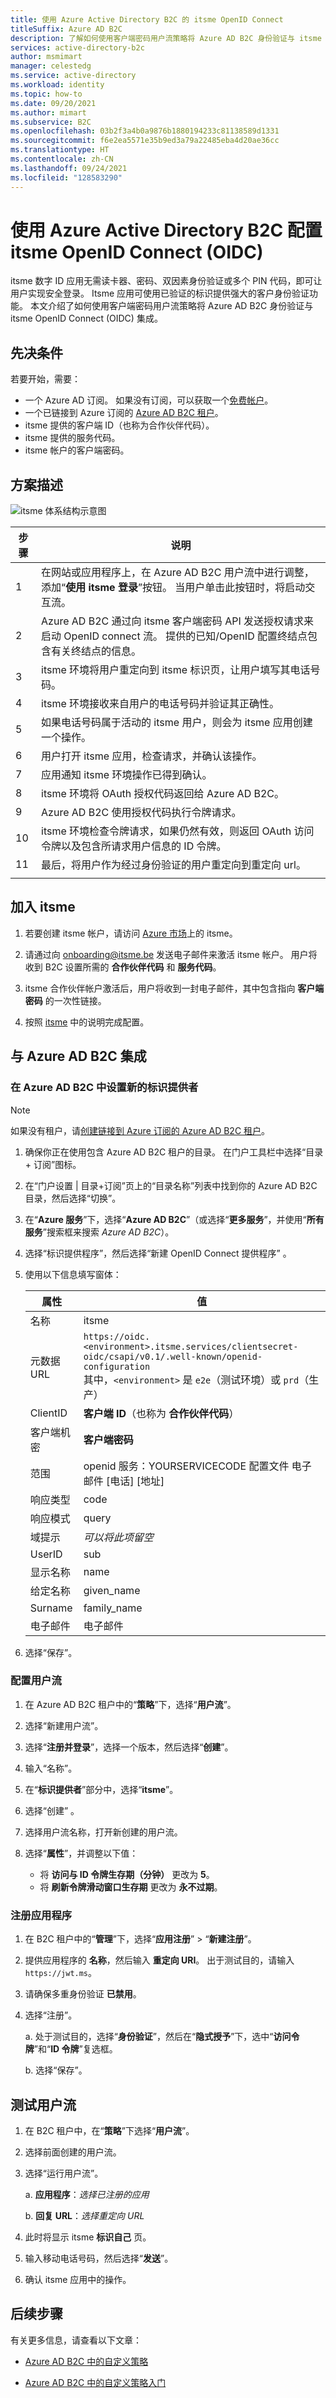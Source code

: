 ```yaml
---
title: 使用 Azure Active Directory B2C 的 itsme OpenID Connect
titleSuffix: Azure AD B2C
description: 了解如何使用客户端密码用户流策略将 Azure AD B2C 身份验证与 itsme OIDC 集成。 itsme 是一个数字 ID 应用。 它无需读卡器、密码、双因素身份验证和多个 PIN 代码，即可让用户实现安全登录。
services: active-directory-b2c
author: msmimart
manager: celestedg
ms.service: active-directory
ms.workload: identity
ms.topic: how-to
ms.date: 09/20/2021
ms.author: mimart
ms.subservice: B2C
ms.openlocfilehash: 03b2f3a4b0a9876b1880194233c81138589d1331
ms.sourcegitcommit: f6e2ea5571e35b9ed3a79a22485eba4d20ae36cc
ms.translationtype: HT
ms.contentlocale: zh-CN
ms.lasthandoff: 09/24/2021
ms.locfileid: "128583290"
---
```

# <a name="configure-itsme-openid-connect-oidc-with-azure-active-directory-b2c"></a>使用 Azure Active Directory B2C 配置 itsme OpenID Connect (OIDC)

itsme 数字 ID 应用无需读卡器、密码、双因素身份验证或多个 PIN 代码，即可让用户实现安全登录。 Itsme 应用可使用已验证的标识提供强大的客户身份验证功能。 本文介绍了如何使用客户端密码用户流策略将 Azure AD B2C 身份验证与 itsme OpenID Connect (OIDC) 集成。

## <a name="prerequisites"></a>先决条件

若要开始，需要：

* 一个 Azure AD 订阅。 如果没有订阅，可以获取一个[免费帐户](https://azure.microsoft.com/free/)。
* 一个已链接到 Azure 订阅的 [Azure AD B2C 租户](tutorial-create-tenant.md)。
* itsme 提供的客户端 ID（也称为合作伙伴代码）。
* itsme 提供的服务代码。
* itsme 帐户的客户端密码。

## <a name="scenario-description"></a>方案描述

![itsme 体系结构示意图](media/partner-itsme/itsme-architecture-diagram.png)

<!--
Please clarify step 1 in the description below - we don't have steps in this tutorial for "adapting in the Azure AD B2C Custom Policy- User Journeys" - should this be added somewhere?
-->

| 步骤 | 说明 |
|------|------|
|1     | 在网站或应用程序上，在 Azure AD B2C 用户流中进行调整，添加“**使用 itsme 登录**”按钮。 当用户单击此按钮时，将启动交互流。  |
|2     | Azure AD B2C 通过向 itsme 客户端密码 API 发送授权请求来启动 OpenID connect 流。 提供的已知/OpenID 配置终结点包含有关终结点的信息。  |
|3     | itsme 环境将用户重定向到 itsme 标识页，让用户填写其电话号码。  |
|4     | itsme 环境接收来自用户的电话号码并验证其正确性。  |
|5     | 如果电话号码属于活动的 itsme 用户，则会为 itsme 应用创建一个操作。  |
|6     | 用户打开 itsme 应用，检查请求，并确认该操作。  |
|7     |  应用通知 itsme 环境操作已得到确认。 |
|8     |  itsme 环境将 OAuth 授权代码返回给 Azure AD B2C。 |
|9     |  Azure AD B2C 使用授权代码执行令牌请求。 |
| 10 | itsme 环境检查令牌请求，如果仍然有效，则返回 OAuth 访问令牌以及包含所请求用户信息的 ID 令牌。 |
| 11 | 最后，将用户作为经过身份验证的用户重定向到重定向 url。  |
|   |   |

## <a name="onboard-with-itsme"></a>加入 itsme

1. 若要创建 itsme 帐户，请访问 [Azure 市场](https://azuremarketplace.microsoft.com/marketplace)上的 itsme。

1. 请通过向 onboarding@itsme.be 发送电子邮件来激活 itsme 帐户。 用户将收到 B2C 设置所需的 **合作伙伴代码** 和 **服务代码**。

1. itsme 合作伙伴帐户激活后，用户将收到一封电子邮件，其中包含指向 **客户端密码** 的一次性链接。

1. 按照 [itsme](https://business.itsme.be/en) 中的说明完成配置。

## <a name="integrate-with-azure-ad-b2c"></a>与 Azure AD B2C 集成

### <a name="set-up-a-new-identity-provider-in-azure-ad-b2c"></a>在 Azure AD B2C 中设置新的标识提供者

> [!NOTE]
> 如果没有租户，请[创建链接到 Azure 订阅的 Azure AD B2C 租户](tutorial-create-tenant.md)。

1. 确保你正在使用包含 Azure AD B2C 租户的目录。 在门户工具栏中选择“目录 + 订阅”图标。
1. 在“门户设置 | 目录+订阅”页上的“目录名称”列表中找到你的 Azure AD B2C 目录，然后选择“切换”。
1. 在“**Azure 服务**”下，选择“**Azure AD B2C**”（或选择“**更多服务**”，并使用“**所有服务**”搜索框来搜索 *Azure AD B2C*）。
1. 选择“标识提供程序”，然后选择“新建 OpenID Connect 提供程序” 。
1. 使用以下信息填写窗体：

   |属性 | 值 |
   |------------ |------- |
   | 名称 | itsme |
   | 元数据 URL | `https://oidc.<environment>.itsme.services/clientsecret-oidc/csapi/v0.1/.well-known/openid-configuration` <br>其中，`<environment>` 是 `e2e`（测试环境）或 `prd`（生产）  |
   | ClientID     | **客户端 ID**（也称为 **合作伙伴代码**）  |
   | 客户端机密 | **客户端密码** |
   | 范围  | openid 服务：YOURSERVICECODE 配置文件 电子邮件 [电话] [地址]  |
   |响应类型 | code |
   |响应模式 | query |
   |域提示 | *可以将此项留空* |
   |UserID | sub |
   |显示名称 | name |
   |给定名称 | given_name |
   |Surname | family_name |
   |电子邮件 | 电子邮件|

1. 选择“保存”。

### <a name="configure-a-user-flow"></a>配置用户流

1. 在 Azure AD B2C 租户中的“**策略**”下，选择“**用户流**”。

1. 选择“新建用户流”。

1. 选择“**注册并登录**”，选择一个版本，然后选择“**创建**”。

1. 输入“名称”。

1. 在“**标识提供者**”部分中，选择“**itsme**”。

1. 选择“创建”  。

1. 选择用户流名称，打开新创建的用户流。

1. 选择“**属性**”，并调整以下值：

   * 将 **访问与 ID 令牌生存期（分钟）** 更改为 **5**。
   * 将 **刷新令牌滑动窗口生存期** 更改为 **永不过期**。

### <a name="register-an-application"></a>注册应用程序

1. 在 B2C 租户中的“**管理**”下，选择“**应用注册**” > “**新建注册**”。

1. 提供应用程序的 **名称**，然后输入 **重定向 URI**。 出于测试目的，请输入 `https://jwt.ms`。

1. 请确保多重身份验证 **已禁用**。

1. 选择“注册”。

   a. 处于测试目的，选择“**身份验证**”，然后在“**隐式授予**”下，选中“**访问令牌**”和“**ID 令牌**”复选框。  

   b. 选择“保存”。

## <a name="test-the-user-flow"></a>测试用户流

1. 在 B2C 租户中，在“**策略**”下选择“**用户流**”。

1. 选择前面创建的用户流。

1. 选择“运行用户流”。

   a. **应用程序**：*选择已注册的应用*

   b. **回复 URL**：*选择重定向 URL*

1. 此时将显示 itsme **标识自己** 页。  

1. 输入移动电话号码，然后选择“**发送**”。

1. 确认 itsme 应用中的操作。

## <a name="next-steps"></a>后续步骤

有关更多信息，请查看以下文章：

* [Azure AD B2C 中的自定义策略](custom-policy-overview.md)

* [Azure AD B2C 中的自定义策略入门](tutorial-create-user-flows.md?pivots=b2c-custom-policy)